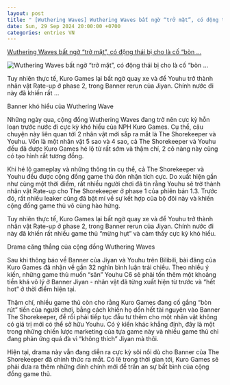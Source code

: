 ```yaml
---
layout: post
title: " [Wuthering Waves] Wuthering Waves bất ngờ “trở mặt”, có động thái bị cho là cố “bòn ..."
date: Sun, 29 Sep 2024 20:00:00 +0700
categories: entries VN
---
```

[Wuthering Waves bất ngờ “trở mặt”, có động thái bị cho là cố “bòn ...](https://gamek.vn/wuthering-waves-bat-ngo-tro-mat-co-dong-thai-bi-cho-la-co-bon-rut-nguoi-choi-178240929160034359.chn)

![Wuthering Waves bất ngờ “trở mặt”, có động thái bị cho là cố “bòn ...](https://gamek.mediacdn.vn/zoom/600_315/133514250583805952/2024/9/29/avatar1727600316297-1727600316537931704114-0-0-600-960-crop-172760037484319074205.jpg)

Tuy nhiên thực tế, Kuro Games lại bất ngờ quay xe và để Youhu trở thành nhân vật Rate-up ở phase 2, trong Banner rerun của Jiyan. Chính nước đi này đã khiến rất ...

Banner khó hiểu của Wuthering Wave

Những ngày qua, cộng đồng Wuthering Waves đang trở nên cực kỳ hỗn loạn trước nước đi cực kỳ khó hiểu của NPH Kuro Games. Cụ thể, câu chuyện này liên quan tới 2 nhân vật mới sắp ra mắt là The Shorekeeper và Youhu. Vốn là một nhân vật 5 sao và 4 sao, cả The Shorekeeper và Youhu đều đã được Kuro Games hé lộ từ rất sớm và thậm chí, 2 cô nàng này cũng có tạo hình rất tương đồng.

Khi hé lộ gameplay và những thông tin cụ thể, cả The Shorekeeper và Youhu đều được cộng đồng game thủ đón nhận tích cực. Do xuất hiện gần như cùng một thời điểm, rất nhiều người chơi đã tin rằng Youhu sẽ trở thành nhân vật Rate-up cho The Shorekeeper ở phase 1 của phiên bản 1.3. Trước đó, rất nhiều leaker cũng đã bật mí về sự kết hợp của bộ đôi này và khiến cộng đồng game thủ vô cùng hào hứng.

Tuy nhiên thực tế, Kuro Games lại bất ngờ quay xe và để Youhu trở thành nhân vật Rate-up ở phase 2, trong Banner rerun của Jiyan. Chính nước đi này đã khiến rất nhiều game thủ “mừng hụt” và cảm thấy cực kỳ khó hiểu.

Drama căng thẳng của cộng đồng Wuthering Waves

Sau khi thông báo về Banner của Jiyan và Youhu trên Bilibili, bài đăng của Kuro Games đã nhận về gần 32 nghìn bình luận trái chiều. Theo nhiều ý kiến, những game thủ muốn “săn” Youhu C6 sẽ phải tốn thêm một khoảng tiền khá vô lý ở Banner Jiyan - nhân vật đã từng xuất hiện từ trước và “hết hot” ở thời điểm hiện tại.

Thậm chí, nhiều game thủ còn cho rằng Kuro Games đang cố gắng “bòn rút” tiền của người chơi, bằng cách khiến họ dồn hết tài nguyên vào Banner The Shorekeeper, để rồi phải tiếp tục đầu tư thêm cho một nhân vật không có giá trị mới có thể sở hữu Youhu. Có ý kiến khác khẳng định, đây là một trong những chiến lược marketing của tựa game này và nhiều game thủ chỉ đang phản ứng quá đà vì “không thích” Jiyan mà thôi.

Hiện tại, drama này vẫn đang diễn ra cực kỳ sôi nổi dù cho Banner của The Shorekeeper đã chính thức ra mắt. Có lẽ trong thời gian tới, Kuro Games sẽ phải đưa ra thêm những đính chính mới để trấn an sự bất bình của cộng đồng game thủ.

